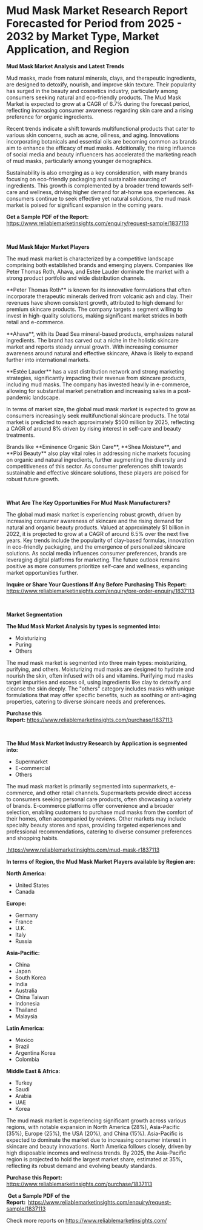 <p><h1>Mud Mask Market Research Report Forecasted for Period from 2025 -  2032 by Market Type, Market Application, and Region</h1></p><p><strong>Mud Mask Market Analysis and Latest Trends</strong></p>
<p><p>Mud masks, made from natural minerals, clays, and therapeutic ingredients, are designed to detoxify, nourish, and improve skin texture. Their popularity has surged in the beauty and cosmetics industry, particularly among consumers seeking natural and eco-friendly products. The Mud Mask Market is expected to grow at a CAGR of 6.7% during the forecast period, reflecting increasing consumer awareness regarding skin care and a rising preference for organic ingredients.</p><p>Recent trends indicate a shift towards multifunctional products that cater to various skin concerns, such as acne, oiliness, and aging. Innovations incorporating botanicals and essential oils are becoming common as brands aim to enhance the efficacy of mud masks. Additionally, the rising influence of social media and beauty influencers has accelerated the marketing reach of mud masks, particularly among younger demographics.</p><p>Sustainability is also emerging as a key consideration, with many brands focusing on eco-friendly packaging and sustainable sourcing of ingredients. This growth is complemented by a broader trend towards self-care and wellness, driving higher demand for at-home spa experiences. As consumers continue to seek effective yet natural solutions, the mud mask market is poised for significant expansion in the coming years.</p></p>
<p><strong>Get a Sample PDF of the Report:&nbsp;</strong> <a href="https://www.reliablemarketinsights.com/enquiry/request-sample/1837113?utm_campaign=3531&utm_medium=2&utm_source=Github&utm_content=ia&utm_term=05042025&utm_id=mud-mask">https://www.reliablemarketinsights.com/enquiry/request-sample/1837113</a></p>
<p>&nbsp;</p>
<p><strong>Mud Mask Major Market Players</strong></p>
<p><p>The mud mask market is characterized by a competitive landscape comprising both established brands and emerging players. Companies like Peter Thomas Roth, Ahava, and Estée Lauder dominate the market with a strong product portfolio and wide distribution channels.</p><p>**Peter Thomas Roth** is known for its innovative formulations that often incorporate therapeutic minerals derived from volcanic ash and clay. Their revenues have shown consistent growth, attributed to high demand for premium skincare products. The company targets a segment willing to invest in high-quality solutions, making significant market strides in both retail and e-commerce.</p><p>**Ahava**, with its Dead Sea mineral-based products, emphasizes natural ingredients. The brand has carved out a niche in the holistic skincare market and reports steady annual growth. With increasing consumer awareness around natural and effective skincare, Ahava is likely to expand further into international markets.</p><p>**Estée Lauder** has a vast distribution network and strong marketing strategies, significantly impacting their revenue from skincare products, including mud masks. The company has invested heavily in e-commerce, allowing for substantial market penetration and increasing sales in a post-pandemic landscape.</p><p>In terms of market size, the global mud mask market is expected to grow as consumers increasingly seek multifunctional skincare products. The total market is predicted to reach approximately $500 million by 2025, reflecting a CAGR of around 8% driven by rising interest in self-care and beauty treatments.</p><p>Brands like **Eminence Organic Skin Care**, **Shea Moisture**, and **Pixi Beauty** also play vital roles in addressing niche markets focusing on organic and natural ingredients, further augmenting the diversity and competitiveness of this sector. As consumer preferences shift towards sustainable and effective skincare solutions, these players are poised for robust future growth.</p></p>
<p>&nbsp;</p>
<p><strong>What Are The Key Opportunities For Mud Mask Manufacturers?</strong></p>
<p><p>The global mud mask market is experiencing robust growth, driven by increasing consumer awareness of skincare and the rising demand for natural and organic beauty products. Valued at approximately $1 billion in 2022, it is projected to grow at a CAGR of around 6.5% over the next five years. Key trends include the popularity of clay-based formulas, innovation in eco-friendly packaging, and the emergence of personalized skincare solutions. As social media influences consumer preferences, brands are leveraging digital platforms for marketing. The future outlook remains positive as more consumers prioritize self-care and wellness, expanding market opportunities further.</p></p>
<p><strong>Inquire or Share Your Questions If Any Before Purchasing This Report:</strong> <a href="https://www.reliablemarketinsights.com/enquiry/pre-order-enquiry/1837113?utm_campaign=3531&utm_medium=2&utm_source=Github&utm_content=ia&utm_term=05042025&utm_id=mud-mask">https://www.reliablemarketinsights.com/enquiry/pre-order-enquiry/1837113</a></p>
<p>&nbsp;</p>
<p><strong>Market Segmentation</strong></p>
<p><strong>The Mud Mask Market Analysis by types is segmented into:</strong></p>
<p><ul><li>Moisturizing</li><li>Puring</li><li>Others</li></ul></p>
<p><p>The mud mask market is segmented into three main types: moisturizing, purifying, and others. Moisturizing mud masks are designed to hydrate and nourish the skin, often infused with oils and vitamins. Purifying mud masks target impurities and excess oil, using ingredients like clay to detoxify and cleanse the skin deeply. The "others" category includes masks with unique formulations that may offer specific benefits, such as soothing or anti-aging properties, catering to diverse skincare needs and preferences.</p></p>
<p><strong>Purchase this Report:&nbsp;</strong><a href="https://www.reliablemarketinsights.com/purchase/1837113?utm_campaign=3531&utm_medium=2&utm_source=Github&utm_content=ia&utm_term=05042025&utm_id=mud-mask">https://www.reliablemarketinsights.com/purchase/1837113</a></p>
<p>&nbsp;</p>
<p><strong>The Mud Mask Market Industry Research by Application is segmented into:</strong></p>
<p><ul><li>Supermarket</li><li>E-commercial</li><li>Others</li></ul></p>
<p><p>The mud mask market is primarily segmented into supermarkets, e-commerce, and other retail channels. Supermarkets provide direct access to consumers seeking personal care products, often showcasing a variety of brands. E-commerce platforms offer convenience and a broader selection, enabling customers to purchase mud masks from the comfort of their homes, often accompanied by reviews. Other markets may include specialty beauty stores and spas, providing targeted experiences and professional recommendations, catering to diverse consumer preferences and shopping habits.</p></p>
<p><a href="https://www.reliablemarketinsights.com/mud-mask-r1837113?utm_campaign=3531&utm_medium=2&utm_source=Github&utm_content=ia&utm_term=05042025&utm_id=mud-mask">&nbsp;https://www.reliablemarketinsights.com/mud-mask-r1837113</a></p>
<p><strong>In terms of Region, the Mud Mask Market Players available by Region are:</strong></p>
<p>
    <p> <strong> North America: </strong>
        <ul>
            <li>United States</li>
            <li>Canada</li>
        </ul>
        </p> 
    <p> <strong> Europe: </strong>
        <ul>
            <li>Germany</li>
            <li>France</li>
            <li>U.K.</li>
            <li>Italy</li>
            <li>Russia</li>
        </ul>
        </p> 
    <p> <strong> Asia-Pacific: </strong>
        <ul>
            <li>China</li>
            <li>Japan</li>
            <li>South Korea</li>
            <li>India</li>
            <li>Australia</li>
            <li>China Taiwan</li>
            <li>Indonesia</li>
            <li>Thailand</li>
            <li>Malaysia</li>
        </ul>
        </p> 
    <p> <strong> Latin America: </strong>
        <ul>
            <li>Mexico</li>
            <li>Brazil</li>
            <li>Argentina Korea</li>
            <li>Colombia</li>
        </ul>
        </p> 
    <p> <strong> Middle East & Africa: </strong>
        <ul>
            <li>Turkey</li>
            <li>Saudi</li>
            <li>Arabia</li>
            <li>UAE</li>
            <li>Korea</li>
        </ul>
    </p>
    </p>
<p><p>The mud mask market is experiencing significant growth across various regions, with notable expansion in North America (28%), Asia-Pacific (35%), Europe (25%), the USA (20%), and China (15%). Asia-Pacific is expected to dominate the market due to increasing consumer interest in skincare and beauty innovations. North America follows closely, driven by high disposable incomes and wellness trends. By 2025, the Asia-Pacific region is projected to hold the largest market share, estimated at 35%, reflecting its robust demand and evolving beauty standards.</p></p>
<p><strong>Purchase this Report: </strong><a href="https://www.reliablemarketinsights.com/purchase/1837113?utm_campaign=3531&utm_medium=2&utm_source=Github&utm_content=ia&utm_term=05042025&utm_id=mud-mask">https://www.reliablemarketinsights.com/purchase/1837113</a></p>
<p>&nbsp;<strong>Get a Sample PDF of the Report:&nbsp;&nbsp;</strong><a href="https://www.reliablemarketinsights.com/enquiry/request-sample/1837113?utm_campaign=3531&utm_medium=2&utm_source=Github&utm_content=ia&utm_term=05042025&utm_id=mud-mask">https://www.reliablemarketinsights.com/enquiry/request-sample/1837113</a></p>
<p><strong></strong></p>
<p>Check more reports on <a href="https://www.reliablemarketinsights.com/?utm_campaign=3531&utm_medium=2&utm_source=Github&utm_content=ia&utm_term=05042025&utm_id=mud-mask">https://www.reliablemarketinsights.com/</a></p>